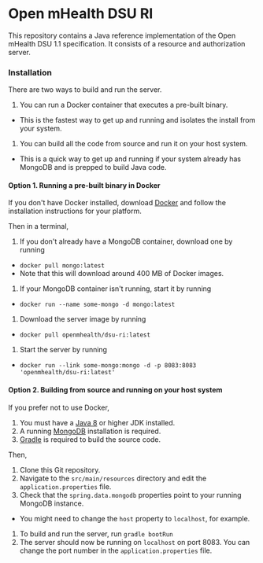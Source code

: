 # Open mHealth DSU RI

This repository contains a Java reference implementation of the Open mHealth DSU 1.1 specification. It consists of a
 resource and authorization server.              
 
### Installation

There are two ways to build and run the server. 

1. You can run a Docker container that executes a pre-built binary. 
  * This is the fastest way to get up and running and isolates the install from your system.
1. You can build all the code from source and run it on your host system.
  * This is a quick way to get up and running if your system already has MongoDB and is prepped to build Java code. 

#### Option 1. Running a pre-built binary in Docker

If you don't have Docker installed, download [Docker](https://docs.docker.com/installation/#installation/) 
 and follow the installation instructions for your platform.

Then in a terminal,

1. If you don't already have a MongoDB container, download one by running
  * `docker pull mongo:latest`
  * Note that this will download around 400 MB of Docker images.
1. If your MongoDB container isn't running, start it by running
  * `docker run --name some-mongo -d mongo:latest`
1. Download the server image by running
  * `docker pull openmhealth/dsu-ri:latest` 
1. Start the server by running
  * `docker run --link some-mongo:mongo -d -p 8083:8083 'openmhealth/dsu-ri:latest'`

#### Option 2. Building from source and running on your host system

If you prefer not to use Docker,  

1. You must have a [Java 8](http://www.oracle.com/technetwork/java/javase/downloads/index-jsp-138363.html/) or higher JDK installed. 
1. A running [MongoDB](http://http://docs.mongodb.org/manual/) installation is required.
1. [Gradle](http://www.gradle.org/) is required to build the source code.  

Then,

1. Clone this Git repository.
1. Navigate to the `src/main/resources` directory and edit the `application.properties` file.
1. Check that the `spring.data.mongodb` properties point to your running MongoDB instance.
  * You might need to change the `host` property to `localhost`, for example.
1. To build and run the server, run `gradle bootRun`
1. The server should now be running on `localhost` on port 8083. You can change the port number in the `application.properties` file.
                           